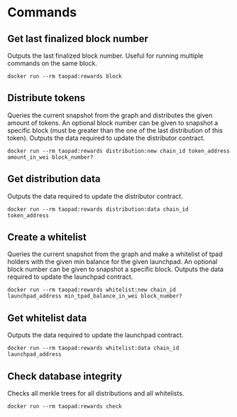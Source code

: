 # Commands

## Get last finalized block number

Outputs the last finalized block number. Useful for running multiple commands on the same block.

`docker run --rm taopad:rewards block`

## Distribute tokens

Queries the current snapshot from the graph and distributes the given amount of tokens. An optional block number can be given to snapshot a specific block (must be greater than the one of the last distribution of this token). Outputs the data required to update the distributor contract.

`docker run --rm taopad:rewards distribution:new chain_id token_address amount_in_wei block_number?`

## Get distribution data

Outputs the data required to update the distributor contract.

`docker run --rm taopad:rewards distribution:data chain_id token_address`

## Create a whitelist

Queries the current snapshot from the graph and make a whitelist of tpad holders with the given min balance for the given launchpad. An optional block number can be given to snapshot a specific block. Outputs the data required to update the launchpad contract.

`docker run --rm taopad:rewards whitelist:new chain_id launchpad_address min_tpad_balance_in_wei block_number?`

## Get whitelist data

Outputs the data required to update the launchpad contract.

`docker run --rm taopad:rewards whitelist:data chain_id launchpad_address`

## Check database integrity

Checks all merkle trees for all distributions and all whitelists.

`docker run --rm taopad:rewards check`
